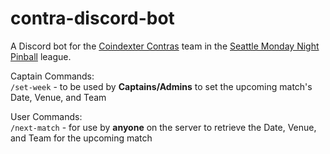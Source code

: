 # contra-discord-bot

A Discord bot for the [Coindexter Contras](https://www.mondaynightpinball.com/teams/CDC) team in the [Seattle Monday Night Pinball](https://www.mondaynightpinball.com/) league.

Captain Commands:  
`/set-week` - to be used by **Captains/Admins** to set the upcoming match's Date, Venue, and Team

User Commands:  
`/next-match` - for use by **anyone** on the server to retrieve the Date, Venue, and Team for the upcoming match

